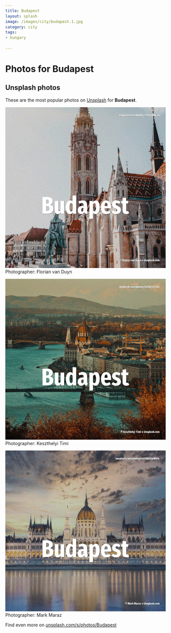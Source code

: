 ```yaml
---
title: Budapest
layout: splash
image: /images/city/budapest.1.jpg
category: city
tags:
- hungary

---
```

# Photos for Budapest
 
## Unsplash photos
These are the most popular photos on [Unsplash](https://unsplash.com) for **Budapest**.
 
![Budapest](/images/city/budapest.1.jpg)
Photographer:  Florian van Duyn
 
![Budapest](/images/city/budapest.2.jpg)
Photographer:  Keszthelyi Timi
 
![Budapest](/images/city/budapest.3.jpg)
Photographer:  Mark Maraz
 
Find even more on [unsplash.com/s/photos/Budapest](https://unsplash.com/s/photos/Budapest)
 
